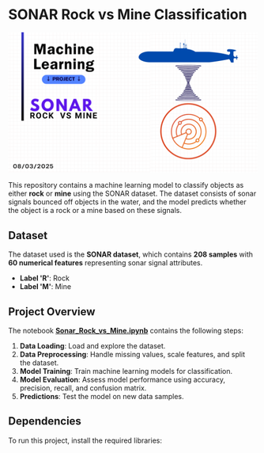# SONAR Rock vs Mine Classification

![Sonar Classification](SONAR.png)  

This repository contains a machine learning model to classify objects as either **rock** or **mine** using the SONAR dataset. The dataset consists of sonar signals bounced off objects in the water, and the model predicts whether the object is a rock or a mine based on these signals.

## Dataset

The dataset used is the **SONAR dataset**, which contains **208 samples** with **60 numerical features** representing sonar signal attributes.

- **Label 'R'**: Rock  
- **Label 'M'**: Mine  

## Project Overview

The notebook **[Sonar_Rock_vs_Mine.ipynb](https://github.com/SouravUpadhyay7/SONAR_Rock_vs_Mine/blob/main/Sonar_Rock_vs_Mine.ipynb)** contains the following steps:

1. **Data Loading**: Load and explore the dataset.  
2. **Data Preprocessing**: Handle missing values, scale features, and split the dataset.  
3. **Model Training**: Train machine learning models for classification.  
4. **Model Evaluation**: Assess model performance using accuracy, precision, recall, and confusion matrix.  
5. **Predictions**: Test the model on new data samples.  

## Dependencies

To run this project, install the required libraries:

